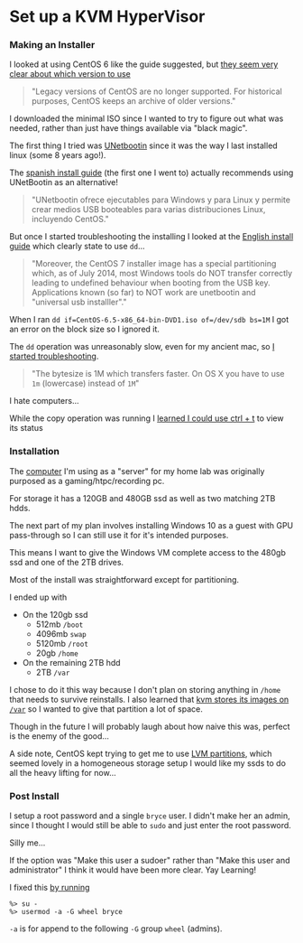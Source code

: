 # Set up a KVM HyperVisor #

### Making an Installer ###

I looked at using CentOS 6 like the guide suggested, but [they seem very clear about which version to use][0]

> "Legacy versions of CentOS are no longer supported. For historical purposes, CentOS keeps an archive of older versions."

I downloaded the minimal ISO since I wanted to try to figure out what was needed, rather than just have things available via "black magic".

The first thing I tried was [UNetbootin][1] since it was the way I last installed linux (some 8 years ago!).

The [spanish install guide][2] (the first one I went to) actually recommends using UNetBootin as an alternative!

> "UNetbootin ofrece ejecutables para Windows y para Linux y permite crear medios USB booteables para varias distribuciones Linux, incluyendo CentOS."

But once I started troubleshooting the installing I looked at the [English install guide][3] which clearly state to use `dd`...

> "Moreover, the CentOS 7 installer image has a special partitioning which, as of July 2014, most Windows tools do NOT transfer correctly leading to undefined behaviour when booting from the USB key. Applications known (so far) to NOT work are unetbootin and "universal usb installler"."

When I ran `dd if=CentOS-6.5-x86_64-bin-DVD1.iso of=/dev/sdb bs=1M` I got an error on the block size so I ignored it. 

The `dd` operation was unreasonably slow, even for my ancient mac, so [I started troubleshooting][4].

> "The bytesize is 1M which transfers faster. On OS X you have to use `1m` (lowercase) instead of `1M`"

I hate computers...

While the copy operation was running I [learned I could use ctrl + t][5] to view its status

### Installation ###

The [computer][6] I'm using as a "server" for my home lab was originally purposed as a gaming/htpc/recording pc.

For storage it has a 120GB and 480GB ssd as well as two matching 2TB hdds.

The next part of my plan involves installing Windows 10 as a guest with GPU pass-through so I can still use it for it's intended purposes.

This means I want to give the Windows VM complete access to the 480gb ssd and one of the 2TB drives.

Most of the install was straightforward except for partitioning.

I ended up with

- On the 120gb ssd
  - 512mb `/boot`
  - 4096mb `swap`
  - 5120mb `/root`
  - 20gb `/home`
- On the remaining 2TB hdd
  - 2TB `/var`

I chose to do it this way because I don't plan on storing anything in `/home` that needs to survive reinstalls. I also learned that [kvm stores its images on `/var`][7] so I wanted to give that partition a lot of space.

Though in the future I will probably laugh about how naive this was, perfect is the enemy of the good...

A side note, CentOS kept trying to get me to use [LVM partitions][8], which seemed lovely in a homogeneous storage setup I would like my ssds to do all the heavy lifting for now...

### Post Install ###

I setup a root password and a single `bryce` user. I didn't make her an admin, since I thought I would still be able to `sudo` and just enter the root password.

Silly me...

If the option was "Make this user a sudoer" rather than "Make this user and administrator" I think it would have been more clear. Yay Learning!

I fixed this [by running][9]
```
%> su -
%> usermod -a -G wheel bryce
```

`-a` is for append to the following `-G` group `wheel` (admins).

[0]: https://www.centos.org/download/ 
[1]: https://unetbootin.github.io/
[2]: https://wiki.centos.org/es/HowTos/InstallFromUSBkey
[3]: https://wiki.centos.org/HowTos/InstallFromUSBkey
[4]: http://superuser.com/a/530121
[5]: http://askubuntu.com/a/538241
[6]: http://pcpartpicker.com/list/49RV7h
[7]: https://ask.fedoraproject.org/en/question/9584/while-using-libvirt-how-can-i-use-a-location-other-than-varliblibvirtimages-to-store-my-images/
[8]: https://wiki.archlinux.org/index.php/LVM_(Espa%C3%B1ol)
[9]: http://unix.stackexchange.com/a/210932
